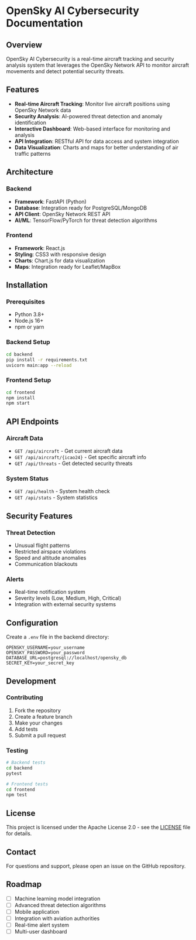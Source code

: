 # OpenSky AI Cybersecurity Documentation

## Overview

OpenSky AI Cybersecurity is a real-time aircraft tracking and security analysis system that leverages the OpenSky Network API to monitor aircraft movements and detect potential security threats.

## Features

- **Real-time Aircraft Tracking**: Monitor live aircraft positions using OpenSky Network data
- **Security Analysis**: AI-powered threat detection and anomaly identification
- **Interactive Dashboard**: Web-based interface for monitoring and analysis
- **API Integration**: RESTful API for data access and system integration
- **Data Visualization**: Charts and maps for better understanding of air traffic patterns

## Architecture

### Backend
- **Framework**: FastAPI (Python)
- **Database**: Integration ready for PostgreSQL/MongoDB
- **API Client**: OpenSky Network REST API
- **AI/ML**: TensorFlow/PyTorch for threat detection algorithms

### Frontend
- **Framework**: React.js
- **Styling**: CSS3 with responsive design
- **Charts**: Chart.js for data visualization
- **Maps**: Integration ready for Leaflet/MapBox

## Installation

### Prerequisites
- Python 3.8+
- Node.js 16+
- npm or yarn

### Backend Setup
```bash
cd backend
pip install -r requirements.txt
uvicorn main:app --reload
```

### Frontend Setup
```bash
cd frontend
npm install
npm start
```

## API Endpoints

### Aircraft Data
- `GET /api/aircraft` - Get current aircraft data
- `GET /api/aircraft/{icao24}` - Get specific aircraft info
- `GET /api/threats` - Get detected security threats

### System Status
- `GET /api/health` - System health check
- `GET /api/stats` - System statistics

## Security Features

### Threat Detection
- Unusual flight patterns
- Restricted airspace violations
- Speed and altitude anomalies
- Communication blackouts

### Alerts
- Real-time notification system
- Severity levels (Low, Medium, High, Critical)
- Integration with external security systems

## Configuration

Create a `.env` file in the backend directory:

```
OPENSKY_USERNAME=your_username
OPENSKY_PASSWORD=your_password
DATABASE_URL=postgresql://localhost/opensky_db
SECRET_KEY=your_secret_key
```

## Development

### Contributing
1. Fork the repository
2. Create a feature branch
3. Make your changes
4. Add tests
5. Submit a pull request

### Testing
```bash
# Backend tests
cd backend
pytest

# Frontend tests
cd frontend
npm test
```

## License

This project is licensed under the Apache License 2.0 - see the [LICENSE](../LICENSE) file for details.

## Contact

For questions and support, please open an issue on the GitHub repository.

## Roadmap

- [ ] Machine learning model integration
- [ ] Advanced threat detection algorithms
- [ ] Mobile application
- [ ] Integration with aviation authorities
- [ ] Real-time alert system
- [ ] Multi-user dashboard
